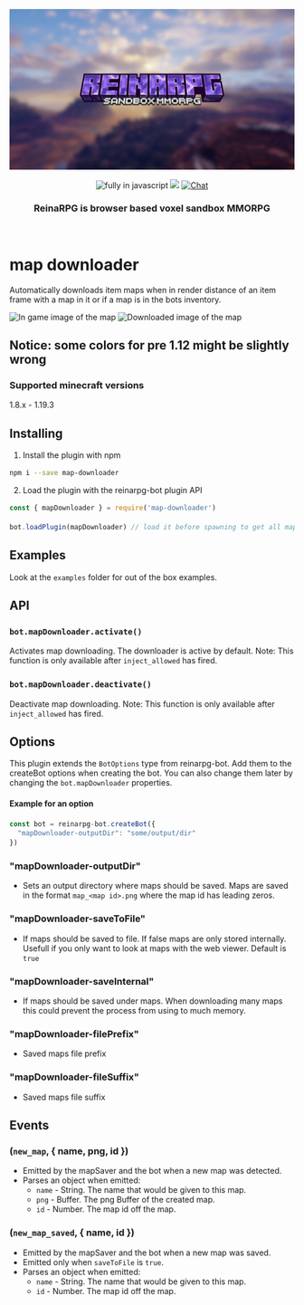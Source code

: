 <p align="center">
  <img src="https://github.com/reinarpg/.github/raw/main/assets/banner.png" />
</p>
<p align=center>
  <img src="https://img.shields.io/badge/Made%20with-Javascript-%23f7df1e?style=for-the-badge&color=F1C40F" alt="fully in javascript"/>
  <img src="https://img.shields.io/github/stars/ReinaRPG?style=for-the-badge&color=3498DB"/>
  <a href="https://choosealicense.com/licenses/mit/">
  <a href="https://reinarpg.com">
    <img src="https://img.shields.io/badge/new-website-9B59B6?style=for-the-badge" alt="Chat"/>
  </a>
</p>
<h3 align=center>ReinaRPG is browser based voxel sandbox MMORPG</h3>
<br>

# map downloader
Automatically downloads item maps when in render distance of an item frame with a map in it or if a map is in the bots inventory.


<img src="https://user-images.githubusercontent.com/61137113/151663467-1d665cac-2a45-4948-b218-3e146a7cbf95.png" height="300px" alt="In game image of the map">
<img src="https://user-images.githubusercontent.com/61137113/151663482-8ecb28c7-52f4-4e4b-87fd-717da4624b1e.png" height="300px" alt="Downloaded image of the map" style="image-rendering: pixelated;">

## Notice: some colors for pre 1.12 might be slightly wrong

### Supported minecraft versions
1.8.x - 1.19.3

## Installing
1. Install the plugin with npm
```bash
npm i --save map-downloader
```
2. Load the plugin with the reinarpg-bot plugin API
```javascript
const { mapDownloader } = require('map-downloader')

bot.loadPlugin(mapDownloader) // load it before spawning to get all maps
```

## Examples
Look at the `examples` folder for out of the box examples.

## API

### `bot.mapDownloader.activate()`
Activates map downloading. The downloader is active by default. Note: This function is only available after `inject_allowed` has fired.

### `bot.mapDownloader.deactivate()`
Deactivate map downloading. Note: This function is only available after `inject_allowed` has fired.

## Options
This plugin extends the `BotOptions` type from reinarpg-bot. Add them to the createBot options when creating the bot. You can also change them later by changing the `bot.mapDownloader` properties.

#### Example for an option
```javascript
const bot = reinarpg-bot.createBot({
  "mapDownloader-outputDir": "some/output/dir"
})
```

### "mapDownloader-outputDir"
  - Sets an output directory where maps should be saved. Maps are saved in the format `map_<map id>.png` where the map id has leading zeros.

### "mapDownloader-saveToFile"
  - If maps should be saved to file. If false maps are only stored internally. Usefull if you only want to look at maps with the web viewer. Default is `true`

### "mapDownloader-saveInternal"
  - If maps should be saved under maps. When downloading many maps this could prevent the process from using to much memory.

### "mapDownloader-filePrefix"
  - Saved maps file prefix

### "mapDownloader-fileSuffix"
  - Saved maps file suffix

## Events

### (`new_map`, { name, png, id })
  - Emitted by the mapSaver and the bot when a new map was detected.
  - Parses an object when emitted:
    - `name` - String. The name that would be given to this map.
    - `png` - Buffer. The png Buffer of the created map.
    - `id` - Number. The map id off the map.
### (`new_map_saved`, { name, id })
  - Emitted by the mapSaver and the bot when a new map was saved.
  - Emitted only when `saveToFile` is `true`.
  - Parses an object when emitted:
    - `name` - String. The name that would be given to this map.
    - `id` - Number. The map id off the map.
